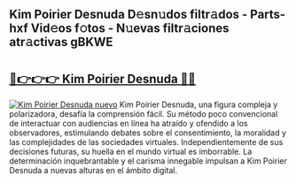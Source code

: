 ## Kim Poirier Desnuda D𝚎sn𝚞dos filtr𝚊dos - Parts-hxf Vid𝚎os f𝚘tos - N𝚞evas filtr𝚊ciones atr𝚊ctivas gBKWE

# <h2><a href="http://mbagry3.tromn.icu/?c=Kim+Poirier+Desnuda">🔗👉👉👉 Kim Poirier Desnuda 🔗🔗</a></h2>

[![Kim Poirier Desnuda nuevo](https://i.imgur.com/pEAQMta.gif)](http://mbagry3.tromn.icu/?c=Kim+Poirier+Desnuda)
Kim Poirier Desnuda, una figura compleja y polarizadora, desafía la comprensión fácil. Su método poco convencional de interactuar con audiencias en línea ha atraído y ofendido a los observadores, estimulando debates sobre el consentimiento, la moralidad y las complejidades de las sociedades virtuales. Independientemente de sus decisiones futuras, su huella en el mundo virtual es imborrable. La determinación inquebrantable y el carisma innegable impulsan a Kim Poirier Desnuda a nuevas alturas en el ámbito digital.
